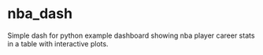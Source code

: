 # nba_dash
Simple dash for python example dashboard showing nba player career stats in a table with interactive plots.
